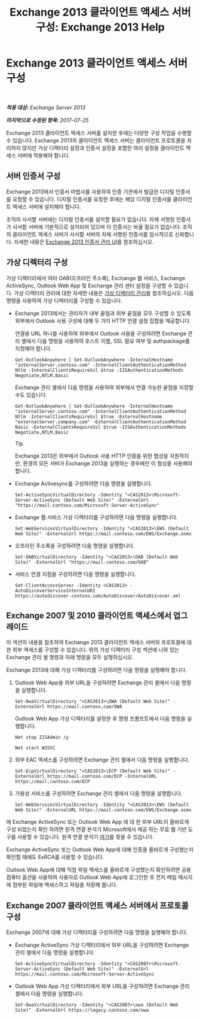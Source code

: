 ﻿---
title: 'Exchange 2013 클라이언트 액세스 서버 구성: Exchange 2013 Help'
TOCTitle: Exchange 2013 클라이언트 액세스 서버 구성
ms:assetid: 01432ae4-2a00-44a4-a4dd-4eb8d7e6cfae
ms:mtpsurl: https://technet.microsoft.com/ko-kr/library/Hh529912(v=EXCHG.150)
ms:contentKeyID: 50482377
ms.date: 05/22/2018
mtps_version: v=EXCHG.150
ms.translationtype: MT
---

# Exchange 2013 클라이언트 액세스 서버 구성

 

_**적용 대상:** Exchange Server 2013_

_**마지막으로 수정된 항목:** 2017-07-25_

Exchange 2013 클라이언트 액세스 서버를 설치한 후에는 다양한 구성 작업을 수행할 수 있습니다. Exchange 2013의 클라이언트 액세스 서버는 클라이언트 프로토콜을 처리하지 않지만 가상 디렉터리 설정과 인증서 설정을 포함한 여러 설정을 클라이언트 액세스 서버에 적용해야 합니다.

## 서버 인증서 구성

Exchange 2013에서 인증서 마법사를 사용하여 인증 기관에서 발급한 디지털 인증서를 요청할 수 있습니다. 디지털 인증서를 요청한 후에는 해당 디지털 인증서를 클라이언트 액세스 서버에 설치해야 합니다.

조직의 사서함 서버에는 디지털 인증서를 설치할 필요가 없습니다. 자체 서명된 인증서가 사서함 서버에 기본적으로 설치되어 있으며 이 인증서는 바꿀 필요가 없습니다. 조직의 클라이언트 액세스 서버가 사서함 서버의 자체 서명된 인증서를 암시적으로 신뢰합니다. 자세한 내용은 [Exchange 2013 인증서 관리 UI](exchange-2013-certificate-management-ui-exchange-2013-help.md)를 참조하십시오.

## 가상 디렉터리 구성

가상 디렉터리에서 여러 OAB(오프라인 주소록), Exchange 웹 서비스, Exchange ActiveSync, Outlook Web App 및 Exchange 관리 센터 설정을 구성할 수 있습니다. 가상 디렉터리 관리에 대한 자세한 내용은 [가상 디렉터리 관리](virtual-directory-management-exchange-2013-help.md)를 참조하십시오. 다음 명령을 사용하여 가상 디렉터리를 구성할 수 있습니다.

  - Exchange 2013에서는 관리자가 내부 끝점과 외부 끝점을 모두 구성할 수 있도록 외부에서 Outlook 사용 구성에 대해 두 가지 HTTP 연결 설정 집합을 제공합니다.
    
    연결용 URL 하나를 사용하여 외부에서 Outlook 사용을 구성하려면 Exchange 관리 셸에서 다음 명령을 사용하여 호스트 이름, SSL 필요 여부 및 authpackage를 지정해야 합니다.
    
        Get-OutlookAnywhere | Set-OutlookAnywhere -InternalHostname "internalServer.contoso.com" -InternalClientAuthenticationMethod Ntlm -InternalClientsRequireSsl $true -IISAuthenticationMethods Negotiate,NTLM,Basic
    
    Exchange 관리 셸에서 다음 명령을 사용하여 외부에서 연결 가능한 끝점을 지정할 수도 있습니다.
    
        Get-OutlookAnywhere | Set-OutlookAnywhere -InternalHostname "internalServer.contoso.com" -InternalClientAuthenticationMethod Ntlm -InternalClientsRequireSsl $true -ExternalHostname "externalServer.company.com" -ExternalClientAuthenticationMethod Basic -ExternalClientsRequireSsl $true -IISAuthenticationMethods Negotiate,NTLM,Basic
    

    > [!TIP]
    > Exchange 2013은 외부에서 Outlook 사용 HTTP 인증을 위한 협상을 지원하지만, 환경의 모든 서버가 Exchange 2013을 실행하는 경우에만 이 협상을 사용해야 합니다.



  - Exchange Activesync를 구성하려면 다음 명령을 실행합니다.
    
        Set-ActiveSyncVirtualDirectory -Identity "<CAS2013>\Microsoft-Server-ActiveSync (Default Web Site)" -ExternalUrl "https://mail.contoso.com/Microsoft-Server-ActiveSync"

  - Exchange 웹 서비스 가상 디렉터리를 구성하려면 다음 명령을 실행합니다.
    
        Set-WebServicesVirtualDirectory -Identity "<CAS2013>\EWS (Default Web Site)" -ExternalUrl https://mail.contoso.com/EWS/Exchange.asmx

  - 오프라인 주소록을 구성하려면 다음 명령을 실행합니다.
    
        Set-OABVirtualDirectory -Identity "<CAS2013>\OAB (Default Web Site)" -ExternalUrl "https://mail.contoso.com/OAB"

  - 서비스 연결 지점을 구성하려면 다음 명령을 실행합니다.
    
        Set-ClientAccessServer -Identity <CAS2013> -AutoDiscoverServiceInternalURI https://autodiscover.contoso.com/AutoDiscover/AutoDiscover.xml

## Exchange 2007 및 2010 클라이언트 액세스에서 업그레이드

이 섹션의 내용을 참조하여 Exchange 2013 클라이언트 액세스 서버의 프로토콜에 대한 외부 액세스를 구성할 수 있습니다. 위의 가상 디렉터리 구성 섹션에 나와 있는 Exchange 관리 셸 명령과 아래 명령을 모두 실행하십시오.

Exchange 2013에 대해 가상 디렉터리를 구성하려면 다음 명령을 실행해야 합니다.

1.  Outlook Web App용 외부 URL을 구성하려면 Exchange 관리 셸에서 다음 명령을 실행합니다.
    
        Set-OwaVirtualDirectory "<CAS2013>\OWA (Default Web Site)" -ExternalUrl https://mail.contoso.com/OWA
    
    Outlook Web App 가상 디렉터리를 설정한 후 명령 프롬프트에서 다음 명령을 실행합니다.
    
      ```
      Net stop IISAdmin /y
      ```

      ```
      Net start W3SVC
      ```

2.  외부 EAC 액세스를 구성하려면 Exchange 관리 셸에서 다음 명령을 실행합니다.
    
        Set-EcpVirtualDirectory "<CAS2013>\ECP (Default Web Site)" -ExternalUrl https://mail.contoso.com/ECP -InternalURL https://mail.contoso.com/ECP 

3.  가용성 서비스를 구성하려면 Exchange 관리 셸에서 다음 명령을 실행합니다.
    
        Set-WebServicesVirtualDirectory -Identity "<CAS2013>\EWS (Default Web Site)" -ExternalURL https://mail.contoso.com/EWS/Exchange.asmx

에 Exchange ActiveSync 또는 Outlook Web App 에 대 한 외부 URL이 올바르게 구성 되었는지 확인 하려면 원격 연결 분석기 Microsoft에서 제공 하는 무료 웹 기반 도구를 사용할 수 있습니다. 원격 연결 분석기 [여기](http://go.microsoft.com/fwlink/?linkid=154308)를 찾을 수 있습니다.

Exchange ActiveSync 또는 Outlook Web App에 대해 인증을 올바르게 구성했는지 확인할 때에도 ExRCA를 사용할 수 있습니다.

Outlook Web App에 대해 직접 파일 액세스를 올바르게 구성했는지 확인하려면 공용 컴퓨터 옵션을 사용하여 사용자로 Outlook Web App에 로그인한 후 전자 메일 메시지에 첨부된 파일에 액세스하고 파일을 저장해 봅니다.

## Exchange 2007 클라이언트 액세스 서버에서 프로토콜 구성

Exchange 2007에 대해 가상 디렉터리를 구성하려면 다음 명령을 실행해야 합니다.

  - Exchange ActiveSync 가상 디렉터리에서 외부 URL을 구성하려면 Exchange 관리 셸에서 다음 명령을 실행합니다.
    
        Set-ActiveSyncVirtualDirectory -Identity "<CAS2007>\Microsoft-Server-ActiveSync (Default Web Site)" -ExternalUrl https://mail.contoso.com/Microsoft-Server-ActiveSync

  - Outlook Web App 가상 디렉터리에서 외부 URL을 구성하려면 Exchange 관리 셸에서 다음 명령을 실행합니다.
    
        Set-OwaVirtualDirectory -Identity "<CAS2007>\owa (Default Web Site)" -ExternalUrl https://legacy.contoso.com/owa

